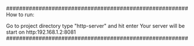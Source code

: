 ########################################################
  How to run:
  
  Go to project directory
  type "http-server" and hit enter
  Your server will be start on http:192.168.1.2:8081
########################################################